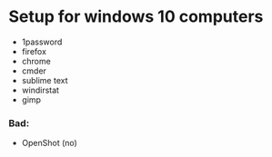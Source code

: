 # Setup for windows 10 computers

* 1password
* firefox
* chrome
* cmder
* sublime text
* windirstat
* gimp


### Bad:

* OpenShot (no)
